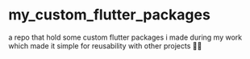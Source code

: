 # my_custom_flutter_packages
a repo that hold some custom flutter packages i made during my work  which made it simple for reusability with other projects 🔵👀  

